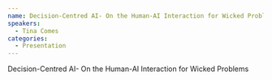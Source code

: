 ```yaml
--- 
name: Decision-Centred AI- On the Human-AI Interaction for Wicked Problems 
speakers: 
  - Tina Comes
categories:
  - Presentation
---
```


Decision-Centred AI- On the Human-AI Interaction for Wicked Problems